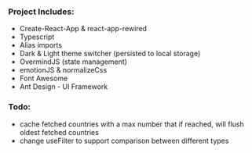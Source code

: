 ### Project Includes:

- Create-React-App & react-app-rewired
- Typescript
- Alias imports
- Dark & Light theme switcher (persisted to local storage)
- OvermindJS (state management)
- emotionJS & normalizeCss
- Font Awesome
- Ant Design - UI Framework

### Todo:

- cache fetched countries with a max number that if reached, will flush oldest fetched countries
- change useFilter to support comparison between different types
